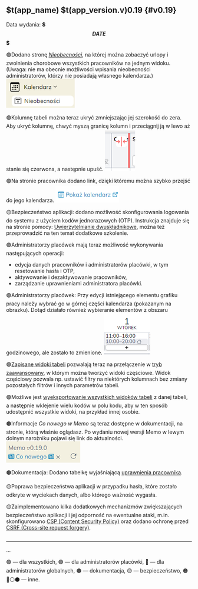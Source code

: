 ## $t(app_name) $t(app_version.v)0.19 {#v0.19}

Data wydania: **$$$DATE$$$**

🟢Dodano stronę [_Nieobecności_](/__facility/absences), na której można zobaczyć urlopy i zwolnienia
chorobowe wszystkich pracowników na jednym widoku. (Uwaga: nie ma obecnie możliwości wpisania
nieobecności administratorów, którzy nie posiadają własnego kalendarza.)
![Nieobecności](absences.png)

🟢Kolumnę tabeli można teraz ukryć zmniejszając jej szerokość do zera. Aby ukryć kolumnę, chwyć myszą
granicę kolumn i przeciągnij ją w lewo aż stanie się czerwona, a następnie upuść.
![Ukrycie kolumny przez przeciągnięcie](column-drag-hide.png)

🟢Na stronie pracownika dodano link, dzięki któremu można szybko przejść do jego kalendarza.
![Link "Pokaż kalendarz"](go-to-calendar.png)

🟡Bezpieczeństwo aplikacji: dodano możliwość skonfigurowania logowania do systemu z użyciem kodów
jednorazowych (OTP). Instrukcja znajduje się na stronie pomocy: [Uwierzytelnianie dwuskładnikowe](staff-2fa),
można też przeprowadzić na ten temat dodatkowe szkolenie.

🟣Administratorzy placówek mają teraz możliwość wykonywania następujących operacji:

- edycja danych pracowników i administratorów placówki, w tym resetowanie hasła i OTP,
- aktywowanie i dezaktywowanie pracowników,
- zarządzanie uprawnieniami administratora placówki.

🟣Administratorzy placówek: Przy edycji istniejącego elementu grafiku pracy należy wybrać go w górnej
części kalendarza (pokazanym na obrazku). Dotąd działało również wybieranie elementów z obszaru godzinowego,
ale zostało to zmienione.
![Edycja grafiku](timetable-edit.png)

🟣[Zapisane widoki tabeli](table-saved-views) pozwalają teraz na przełączenie w
[tryb zaawansowany](table-saved-views#advanced-view), w którym można tworzyć widoki częściowe.
Widok częściowy pozwala np. ustawić filtry na niektórych kolumnach bez zmiany pozostałych filtrów
i innych parametrów tabeli.

🟣Możliwe jest [wyeksportowanie wszystkich widoków tabeli](table-saved-views#codes-multiple)
z danej tabeli, a następnie wklejenie wielu kodów w polu kodu, aby w ten sposób udostępnić wszystkie widoki,
na przykład innej osobie.

🟤Informacje _Co nowego w Memo_ są teraz dostępne w dokumentacji, na stronie, którą właśnie oglądasz.
Po wydaniu nowej wersji Memo w lewym dolnym narożniku pojawi się link do aktualności.
![Link do "Co nowego"](changelog-link.png)

🟤Dokumentacja: Dodano tabelkę wyjaśniającą [uprawnienia pracownika](staff-roles#permissions-table).

🟡Poprawa bezpieczeństwa aplikacji w przypadku hasła, które zostało odkryte w wyciekach danych, albo
którego ważność wygasła.

🟡Zaimplementowano kilka dodatkowych mechanizmów zwiększających bezpieczeństwo aplikacji i jej odporność
na ewentualne ataki, m.in. skonfigurowano
[CSP (Content Security Policy)](https://developer.mozilla.org/en-US/docs/Web/HTTP/Guides/CSP) oraz dodano
ochronę przed
[CSRF (Cross-site request forgery)](https://developer.mozilla.org/en-US/docs/Web/Security/Practical_implementation_guides/CSRF_prevention).

## <!-- $$$DELETE_FROM_HERE_WHEN_FINAL$$$, $$$ADD_LOG_ABOVE_SINCE_COMMIT$$$ d1edf1ddf07f98b2dd9e17797e1ce6b519df74d2 -->

---

…

🟢 — dla wszystkich,
🟣 — dla administratorów placówki,
🔴 — dla administratorów globalnych,
🟤 — dokumentacja,
🟡 — bezpieczeństwo,
🟠🔵⚪⚫ — inne.
